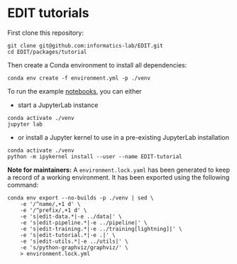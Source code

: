 # EDIT tutorials

First clone this repository:

```
git clone git@github.com:informatics-lab/EDIT.git
cd EDIT/packages/tutorial
```

Then create a Conda environment to install all dependencies:

```
conda env create -f environment.yml -p ./venv
```

To run the example [notebooks](nbook/), you can either

- start a JupyterLab instance

```
conda activate ./venv
jupyter lab
```

- or install a Jupyter kernel to use in a pre-existing JupyterLab installation

```
conda activate ./venv
python -m ipykernel install --user --name EDIT-tutorial
```

**Note for maintainers:** A `environment.lock.yaml` has been generated to keep a record of a working environment. It has been exported using the following command:

```
conda env export --no-builds -p ./venv | sed \
    -e '/^name/,+1 d' \
    -e '/^prefix/,+1 d' \
    -e 's|edit-data.*|-e ../data|' \
    -e 's|edit-pipeline.*|-e ../pipeline|' \
    -e 's|edit-training.*|-e ../training[lightning]|' \
    -e 's|edit-tutorial.*|-e .|' \
    -e 's|edit-utils.*|-e ../utils|' \
    -e 's/python-graphviz/graphviz/' \
    > environment.lock.yml
```
